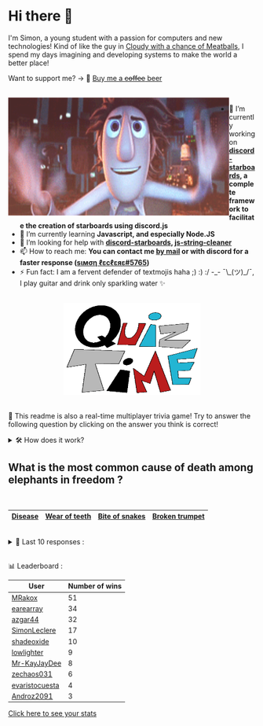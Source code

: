 # Hi there 👋

I'm Simon, a young student with a passion for computers and new technologies!
Kind of like the guy in [Cloudy with a chance of Meatballs](https://www.youtube.com/watch?v=dQw4w9WgXcQ), I spend my days imagining and developing systems to make the world a better place!

Want to support me? -> 🍺 [Buy me a ~~coffee~~ beer](https://www.buymeacoffee.com/SimonLeclere)

<br>

<img width="450" height="240" src="./assets/cloudyWithAChanceOfMeatBalls.gif" align=left>

- 🔭 I’m currently working on **[discord-starboards](https://github.com/SimonLeclere/discord-starboards), a complete framework to facilitate the creation of starboards using discord.js**
- 🌱 I’m currently learning **Javascript, and especially Node.JS**
- 🤔 I’m looking for help with **[discord-starboards](https://github.com/SimonLeclere/discord-starboards), [js-string-cleaner](https://github.com/SimonLeclere/Js-String-Cleaner)**
- 📫 How to reach me: **You can contact me [by mail](mailto:simon-leclere@orange.fr) or with discord for a faster response ([sιмση ℓεcℓεяε#5765](https://discord.com/invite/U2VGrkT))**
- ⚡ Fun fact: I am a fervent defender of textmojis haha ;) :) :/ -\_- ¯\\\_(ツ)\_/¯, I play guitar and drink only sparkling water ✨

<br>

<center><img width="280" height="187" src="./assets/quizTime.gif"></center>

<br>

🎲 This readme is also a real-time multiplayer trivia game! Try to answer the following question by clicking on the answer you think is correct!
<details>
  <summary>🛠️ How does it work?</summary>
  Each answer is a link to a pre-filled issue. When you press "Submit new issue", it triggers a Github action workflow that compares your answer with the correct answer, finds a new question and updates the readme.md file. Not bad huh?! This whole process only takes about 20 seconds!
</details>

## What is the most common cause of death among elephants in freedom ?

<br>

| [Disease](https://github.com/SimonLeclere/SimonLeclere/issues/new?title=quiz%7C100%7CDisease&body=Just%20click%20'Submit%20new%20issue'.) | [Wear of teeth](https://github.com/SimonLeclere/SimonLeclere/issues/new?title=quiz%7C100%7CWear%20of%20teeth&body=Just%20click%20'Submit%20new%20issue'.) | [Bite of snakes](https://github.com/SimonLeclere/SimonLeclere/issues/new?title=quiz%7C100%7CBite%20of%20snakes&body=Just%20click%20'Submit%20new%20issue'.) | [Broken trumpet](https://github.com/SimonLeclere/SimonLeclere/issues/new?title=quiz%7C100%7CBroken%20trumpet&body=Just%20click%20'Submit%20new%20issue'.) |
| - | - | - | - | 

<br>

<details>
  <summary>📒 Last 10 responses :</summary>

- **SimonLeclere** answered **Mister Freeze** to `Who in the Comics has to keep their body extremely low ?` (Good answer)
- **SimonLeclere** answered **Tintin in Tibet** to `In what adventure does Tintin find himself facing an impressive Yeti ?` (Good answer)
- **shadeoxide** answered **Rafael Nadal** to `Which champion of clay is born on the island of Majorca ?` (Good answer)
- **shadeoxide** answered **Camouflage** to `Which of these dress colors does not exist in horses ?` (Good answer)
- **shadeoxide** answered **U.R.S.S.** to `What country created in 1918 an army called the Red Army ?` (Good answer)
- **SimonLeclere** answered **Brown bear** to `Which animal is the biggest known enemy of the variable nozzle ?` (Wrong answer)
- **SimonLeclere** answered **Swarm** to `What do you call a large gathering of bees ?` (Good answer)
- **SimonLeclere** answered **Microsoft Lace** to `What is the small name given to the sport bracelet marketed by Microsoft ?` (Wrong answer)
- **SimonLeclere** answered **Coca-Cola Plus** to `Which derivative of the Coca-Cola drink is enriched with Vitamin C ?` (Good answer)
- **SimonLeclere** answered **Betty Kane** to `Who was the Batgirl of the DC Comics universe from 1999 until 2009 ?` (Wrong answer)

</details>

<br>

📊 Leaderboard :

| User | Number of wins |
|-|-|
| [MRakox](https://github.com/MRakox) | 51 |
| [earearray](https://github.com/earearray) | 34 |
| [azgar44](https://github.com/azgar44) | 32 |
| [SimonLeclere](https://github.com/SimonLeclere) | 17 |
| [shadeoxide](https://github.com/shadeoxide) | 10 |
| [lowlighter](https://github.com/lowlighter) | 9 |
| [Mr-KayJayDee](https://github.com/Mr-KayJayDee) | 8 |
| [zechaos031](https://github.com/zechaos031) | 6 |
| [evaristocuesta](https://github.com/evaristocuesta) | 4 |
| [Androz2091](https://github.com/Androz2091) | 3 |

[Click here to see your stats](https://github.com/SimonLeclere/SimonLeclere/issues/new?title=MyStats&body=Just%20click%20%27Submit%20new%20issue%27.)
